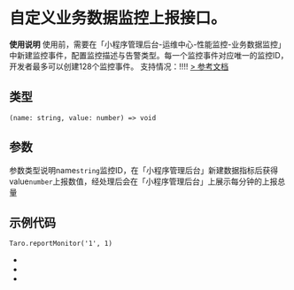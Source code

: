 # 自定义业务数据监控上报接口。
**使用说明** 使用前，需要在「小程序管理后台-运维中心-性能监控-业务数据监控」中新建监控事件，配置监控描述与告警类型。每一个监控事件对应唯一的监控ID，开发者最多可以创建128个监控事件。
支持情况：!!!!
[> 参考文档
](https://developers.weixin.qq.com/miniprogram/dev/api/data-analysis/wx.reportMonitor.html)
## 类型[​](reportMonitor.html#类型)
```tsx
(name: string, value: number) => void
```

## 参数[​](reportMonitor.html#参数)
参数类型说明name`string`监控ID，在「小程序管理后台」新建数据指标后获得value`number`上报数值，经处理后会在「小程序管理后台」上展示每分钟的上报总量
## 示例代码[​](reportMonitor.html#示例代码)
```tsx
Taro.reportMonitor('1', 1)
```

- 
- 
-
